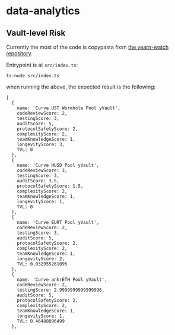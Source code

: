 # data-analytics

## Vault-level Risk

Currently the most of the code is copypasta from [the yearn-watch repository](https://github.com/yearn/yearn-watch).

Entrypoint is at `src/index.ts`:

```
ts-node src/index.ts
```

when running the above, the expected result is the following:
```
[
  {
    name: 'Curve UST Wormhole Pool yVault',
    codeReviewScore: 2,
    testingScore: 3,
    auditScore: 5,
    protocolSafetyScore: 2,
    complexityScore: 2,
    teamKnowledgeScore: 1,
    longevityScore: 3,
    TVL: 0
  },
  {
    name: 'Curve HUSD Pool yVault',
    codeReviewScore: 3,
    testingScore: 3,
    auditScore: 3.5,
    protocolSafetyScore: 1.5,
    complexityScore: 2,
    teamKnowledgeScore: 1,
    longevityScore: 1,
    TVL: 0
  },
  {
    name: 'Curve EURT Pool yVault',
    codeReviewScore: 2,
    testingScore: 3,
    auditScore: 5,
    protocolSafetyScore: 2,
    complexityScore: 2,
    teamKnowledgeScore: 1,
    longevityScore: 2,
    TVL: 0.032955261095
  },
  {
    name: 'Curve ankrETH Pool yVault',
    codeReviewScore: 2,
    testingScore: 2.9999999999999996,
    auditScore: 5,
    protocolSafetyScore: 2,
    complexityScore: 2,
    teamKnowledgeScore: 1,
    longevityScore: 1,
    TVL: 0.46488896499
  },
```